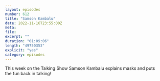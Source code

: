 ```yaml
---
layout: episodes
number: 612
title: "Samson Kambalu"
date: 2022-11-16T23:55:00Z
meta: 
file: 
excerpt: ""
duration: "01:09:06"
length: "49750353"
explicit: "yes"
category: episodes
---
```

This week on the Talking Show Samson Kambalu explains masks and puts the fun back in talking!
